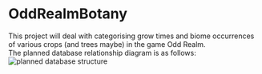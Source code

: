 # OddRealmBotany

This project will deal with categorising grow times and biome occurrences of various crops (and trees maybe) in the game Odd Realm.<br>
The planned database relationship diagram is as follows:<br>
<img src="https://imgur.com/a/UDTbK7b" alt="planned database structure">
